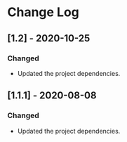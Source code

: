 # Change Log

## [1.2] - 2020-10-25

### Changed

- Updated the project dependencies.

## [1.1.1] - 2020-08-08

### Changed

- Updated the project dependencies.
